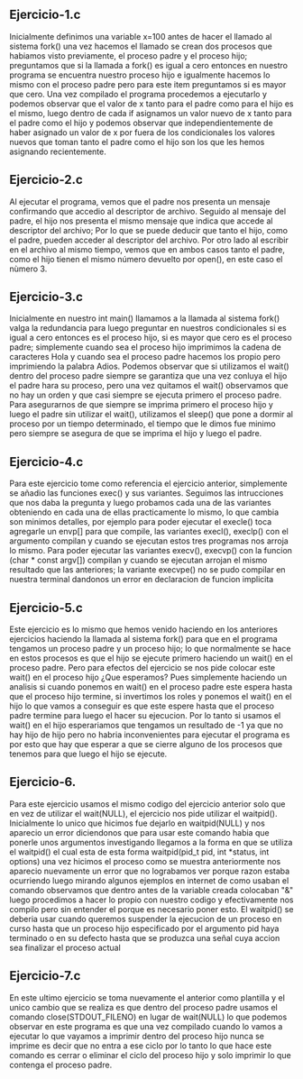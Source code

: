 ## Ejercicio-1.c

Inicialmente definimos una variable x=100 antes de hacer el llamado al sistema 
fork() una vez hacemos el llamado se crean dos procesos que habiamos visto
previamente, el proceso padre y el proceso hijo; preguntamos que si la llamada a
fork() es igual a cero entonces en nuestro programa se encuentra nuestro proceso 
hijo e igualmente hacemos lo mismo con el proceso padre pero para este item 
preguntamos si es mayor que cero. Una vez compilado el programa procedemos a 
ejecutarlo y podemos observar que el valor de x tanto para el padre como para el 
hijo es el mismo, luego dentro de cada if asignamos un valor nuevo de x tanto para
el padre como el hijo y podemos observar que independientemente de haber asignado
un valor de x por fuera de los condicionales los valores nuevos que toman tanto el 
padre como el hijo son los que les hemos asignando recientemente.

## Ejercicio-2.c

Al ejecutar el programa, vemos que el padre nos presenta un mensaje confirmando
que accedio al descriptor de archivo. Seguido al mensaje del padre, el hijo nos 
presenta el mismo mensaje que indica que accede al descriptor del archivo; Por lo
que se puede deducir que tanto el hijo, como el padre, pueden acceder al 
descriptor del archivo.
Por otro lado al escribir en el archivo al mismo tiempo, vemos que en ambos casos
tanto el padre, como el hijo tienen el mismo número devuelto por open(), en este
caso el nùmero 3.


## Ejercicio-3.c

Inicialmente en nuestro int main() llamamos a la llamada al sistema fork() 
valga la redundancia para luego preguntar en nuestros condicionales si es 
igual a cero entonces es el proceso hijo, si es mayor que cero es el proceso
padre; simplemente cuando sea el proceso hijo imprimimos la cadena de 
caracteres Hola y cuando sea el proceso padre hacemos los propio pero
imprimiendo la palabra Adios. Podemos observar que si utilizamos el wait()
dentro del proceso padre siempre se garantiza que una vez conluya el hijo
el padre hara su proceso, pero una vez quitamos el wait() observamos que
no hay un orden y que casi siempre se ejecuta primero el proceso padre. Para
asegurarnos de que siempre se imprima primero el proceso hijo y luego el padre
sin utilizar el wait(), utilizamos el sleep() que pone a dormir al proceso
por un tiempo determinado, el tiempo que le dimos fue minimo pero siempre 
se asegura de que se imprima el hijo y luego el padre.

## Ejercicio-4.c

Para este ejercicio tome como referencia el ejercicio anterior, simplemente se 
añadio las funciones exec() y sus variantes. Seguimos las intrucciones que nos
daba la pregunta y luego probamos cada una de las variantes obteniendo en cada
una de ellas practicamente lo mismo, lo que cambia son minimos detalles, por 
ejemplo para poder ejecutar el execle() toca agregarle un envp[] para que 
compile, las variantes execl(), execlp() con el argumento compilan y cuando se 
ejecutan estos tres programas nos arroja lo mismo. Para poder ejecutar las
variantes execv(), execvp() con la funcion (char * const argv[]) compilan y
cuando se ejecutan arrojan el mismo resultado que las anteriores; la variante 
execvpe() no se pudo compilar en nuestra terminal dandonos un error en declaracion
de funcion implicita

## Ejercicio-5.c

Este ejercicio es lo mismo que hemos venido haciendo en los anteriores ejercicios
haciendo la llamada al sistema fork() para que en el programa tengamos un proceso
padre y un proceso hijo; lo que normalmente se hace en estos procesos es que el
hijo se ejecute primero haciendo un wait() en el proceso padre. Pero para efectos
del ejercicio se nos pide colocar este wait() en el proceso hijo ¿Que esperamos?
Pues simplemente haciendo un analisis si cuando ponemos en wait() en el proceso
padre este espera hasta que el proceso hijo termine, si invertimos los roles y
ponemos el wait() en el hijo lo que vamos a conseguir es que este espere hasta
que el proceso padre termine para luego el hacer su ejecucion. Por lo tanto
si usamos el wait() en el hijo esperariamos que tengamos un resultado de -1 ya
que no hay hijo de hijo pero no habria inconvenientes para ejecutar el programa 
es por esto que hay que esperar a que se cierre alguno de los procesos que tenemos
para que luego el hijo se ejecute.

## Ejercicio-6.
Para este ejercicio usamos el mismo codigo del ejercicio anterior solo que en
vez de utilizar el wait(NULL), el ejercicio nos pide utilizar el waitpid().
Inicialmente lo unico que hicimos fue dejarlo en waitpid(NULL) y nos aparecio
un error diciendonos que para usar este comando habia que ponerle unos argumentos
investigando llegamos a la forma en que se utiliza el waitpid() el cual esta de
esta forma waitpid(pid_t pid, int *status, int options) una vez hicimos el proceso
como se muestra anteriormente nos aparecio nuevamente un error que no lograbamos
ver porque razon estaba ocurriendo luego mirando algunos ejemplos en internet de
como usaban el comando observamos que dentro antes de la variable creada colocaban
"&" luego procedimos a hacer lo propio con nuestro codigo y efectivamente nos
compilo pero sin entender el porque es necesario poner esto.
El waitpid() se deberia usar cuando queremos suspender la ejecucion de un proceso
en curso hasta que un proceso hijo especificado por el argumento pid haya terminado o
en su defecto hasta que se produzca una señal cuya accion sea finalizar el proceso
actual

## Ejercicio-7.c
En este ultimo ejercicio se toma nuevamente el anterior como plantilla y el unico
cambio que se realiza es que dentro del proceso padre usamos el comando 
close(STDOUT_FILENO) en lugar de wait(NULL) lo que podemos observar en este programa
es que una vez compilado cuando lo vamos a ejecutar lo que vayamos a imprimir dentro
del proceso hijo nunca se imprime es decir que no entra a ese ciclo por lo tanto
lo que hace este comando es cerrar o eliminar el ciclo del proceso hijo y solo
imprimir lo que contenga el proceso padre.
